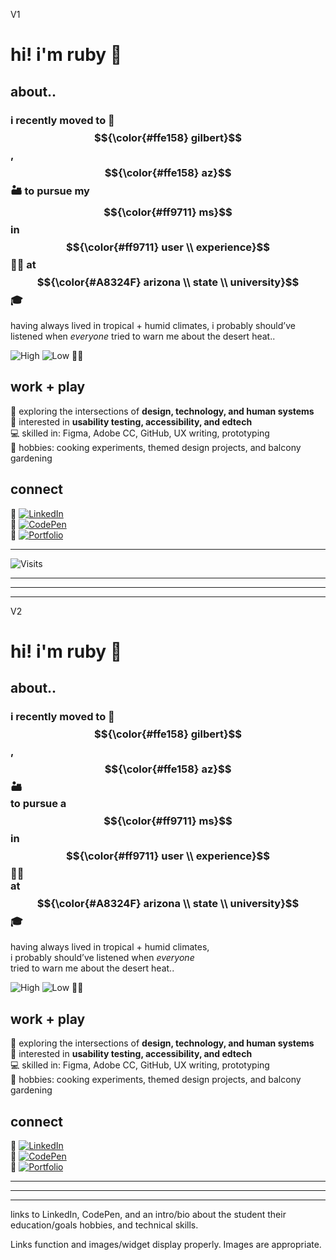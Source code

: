 V1

# hi! i'm ruby 🌸

## about..

### i recently moved to 📍 $${\color{#ffe158} gilbert}$$, $${\color{#ffe158} az}$$  🏜️ to pursue my $${\color{#ff9711} ms}$$ in $${\color{#ff9711} user \\ experience}$$ 👩‍💻 at $${\color{#A8324F} arizona \\ state \\ university}$$ 🎓

having always lived in tropical + humid climates, i probably should’ve listened when *everyone* tried to warn me about the desert heat.. 

![High](https://img.shields.io/badge/dynamic/json?url=https%3A%2F%2Fwttr.in%2FGilbert%3Fformat%3Dj1&query=%24.weather%5B0%5D.maxtempF&label=%20today%20we%20had%20a%20high%20of%20&suffix=%C2%B0F&color=red&labelColor=black&style=flat-square) ![Low](https://img.shields.io/badge/dynamic/json?url=https%3A%2F%2Fwttr.in%2FGilbert%3Fformat%3Dj1&query=%24.weather%5B0%5D.mintempF&label=%20and%20a%20low%20of%20&suffix=%C2%B0F&color=orange&labelColor=black&style=flat-square) 🌵🔥 

## work + play   

🎨 exploring the intersections of **design, technology, and human systems**  
🧪 interested in **usability testing, accessibility, and edtech**  
💻 skilled in: Figma, Adobe CC, GitHub, UX writing, prototyping  
🌱 hobbies: cooking experiments, themed design projects, and balcony gardening  

## connect

🔗 [![LinkedIn](https://img.shields.io/badge/LinkedIn-Profile-darkgreen?style=flat)](your-link-here)  
🔗 [![CodePen](https://img.shields.io/badge/CodePen-Playground-darkgreen?style=flat)](your-link-here)  
🔗 [![Portfolio](https://img.shields.io/badge/Portfolio-Profile-darkgreen?style=flat)](your-link-here)  

---

![Visits](https://visitor-badge.laobi.icu/badge?page_id=rubyhassan)




---
---
---


V2

# hi! i'm ruby 🌸

## about..

### i recently moved to 📍 $${\color{#ffe158} gilbert}$$, $${\color{#ffe158} az}$$  🏜️ <br> to pursue a $${\color{#ff9711} ms}$$ in $${\color{#ff9711} user \\ experience}$$ 👩‍💻 <br> at $${\color{#A8324F} arizona \\ state \\ university}$$ 🎓

having always lived in tropical + humid climates, <br> i probably should’ve listened when *everyone* <br> tried to warn me about the desert heat.. 

![High](https://img.shields.io/badge/dynamic/json?url=https%3A%2F%2Fwttr.in%2FGilbert%3Fformat%3Dj1&query=%24.weather%5B0%5D.maxtempF&label=%20today%20we%20had%20a%20high%20of%20&suffix=%C2%B0F&color=red&labelColor=black&style=flat-square) ![Low](https://img.shields.io/badge/dynamic/json?url=https%3A%2F%2Fwttr.in%2FGilbert%3Fformat%3Dj1&query=%24.weather%5B0%5D.mintempF&label=%20and%20a%20low%20of%20&suffix=%C2%B0F&color=orange&labelColor=black&style=flat-square) 🌵🔥 

## work + play   

🎨 exploring the intersections of **design, technology, and human systems**  
🧪 interested in **usability testing, accessibility, and edtech**  
💻 skilled in: Figma, Adobe CC, GitHub, UX writing, prototyping  
🌱 hobbies: cooking experiments, themed design projects, and balcony gardening  

## connect

🔗 [![LinkedIn](https://img.shields.io/badge/LinkedIn-Profile-darkgreen?style=flat)](your-link-here)  
🔗 [![CodePen](https://img.shields.io/badge/CodePen-Playground-darkgreen?style=flat)](your-link-here)  
🔗 [![Portfolio](https://img.shields.io/badge/Portfolio-Profile-darkgreen?style=flat)](your-link-here)  





---
---
---




links to LinkedIn, CodePen, 
and an intro/bio about the student
their education/goals
hobbies, 
and technical skills. 

Links function and images/widget display properly. 
Images are appropriate.

